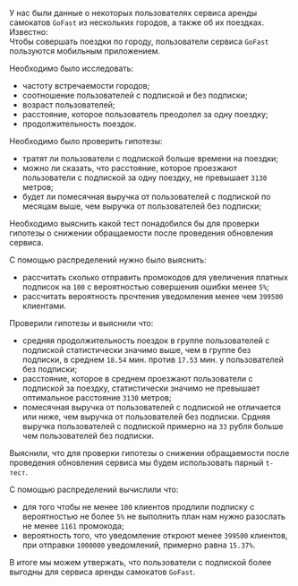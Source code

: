 У нас были данные о некоторых пользователях сервиса аренды самокатов `GoFast` из нескольких городов, а также об их поездках.  
Известно:  
Чтобы совершать поездки по городу, пользователи сервиса `GoFast` пользуются мобильным приложением.

Необходимо было исследовать:
- частоту встречаемости городов;
- соотношение пользователей с подпиской и без подписки;
- возраст пользователей;
- расстояние, которое пользователь преодолел за одну поездку;
- продолжительность поездок.

Необходимо было проверить гипотезы:
- тратят ли пользователи с подпиской больше времени на поездки;
- можно ли сказать, что расстояние, которое проезжают пользователи с подпиской за одну поездку, не превышает `3130` метров;
- будет ли помесячная выручка от пользователей с подпиской по месяцам выше, чем выручка от пользователей без подписки;

Необходимо выяснить какой тест понадобился бы для проверки гипотезы о снижении обращаемости после проведения обновления сервиса.

С помощью распределений нужно было выяснить:
- рассчитать сколько отправить промокодов для увеличения платных подписок на `100` с вероятностью совершения ошибки менее `5%`;
- рассчитать вероятность прочтения уведомления менее чем `399500` клиентами.

Проверили гипотезы и выяснили что:
- средняя продолжительность поездок в группе пользователей с подпиской статистически значимо выше, чем в группе без подписки, в среднем `18.54` мин. против `17.53` мин. у пользователей без подписки;
- расстояние, которое в среднем проезжают пользователи с подпиской за поездку, статистически значимо не превышает оптимальное расстояние `3130` метров;
- помесячная выручка от пользователей с подпиской не отличается или ниже, чем выручка от пользователей без подписки. Срдняя выручка пользователей с подпиской примерно на `33` рубля больше чем пользователей без подписки.

Выяснили, что для проверки гипотезы о снижении обращаемости после проведения обновления сервиса мы будем использовать парный `t-тест`.

С помощью распределений вычислили что:
- для того чтобы не менее `100` клиентов продлили подписку с вероятностью не более `5%` не выполнить план нам нужно разослать не менее `1161` промокода;
- вероятность того, что уведомление откроют менее `399500` клиентов, при отправки `1000000` уведомлений, примерно равна `15.37%`.  

В итоге мы можем утвержать, что пользователи с подпиской более выгодны для сервиса аренды самокатов `GoFast`.
